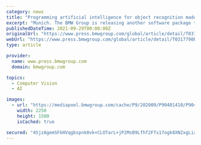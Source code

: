 ```yaml
---
category: news
title: "Programming artificial intelligence for object recognition made easy – by the BMW Group"
excerpt: "Munich. The BMW Group is releasing another software package that makes light work of creating artificial intelligence (AI) applications for object recognition. The ..."
publishedDateTime: 2021-09-29T00:00:00Z
originalUrl: "https://www.press.bmwgroup.com/global/article/detail/T0317790EN/programming-artificial-intelligence-for-object-recognition-made-easy-–-by-the-bmw-group"
webUrl: "https://www.press.bmwgroup.com/global/article/detail/T0317790EN/programming-artificial-intelligence-for-object-recognition-made-easy-–-by-the-bmw-group"
type: article

provider:
  name: www.press.bmwgroup.com
  domain: bmwgroup.com

topics:
  - Computer Vision
  - AI

images:
  - url: "https://mediapool.bmwgroup.com/cache/P9/202009/P90401410/P90401410-an-associate-labels-photos-from-door-sill-strips-of-the-bmw-3-series-creating-an-ai-object-recogniti-2250px.jpg"
    width: 2250
    height: 1500
    isCached: true

secured: "4SjzAgemSFkHVqgbspnk0vk+CLOTarL+jP2MsB9Lfhf2Ffx17ogk8XNZxgLiaas+ZQU0WlMfJKm2Ur4Wvlr/ZwM2R/4/8WrwGjGU43ATx8REvYPohjSdWxWDBseUurHgfx5tCsk3fbM+vVvbK6LF4EV1ZBTGFYfKjwFYRx7n0mH+1F62p/kRwSbCqSwXisc4ydeHNNunwIQg9LEM8cjYV7+zVEwpA/Q6MZ0IK4upoaX5mNyEGWpQ4ast9twecxjizhI3myebMJ+DNrY/3VOGqNdt7VUjAUvymjS2PUnSH2MBuBg3rdmlUWrYh4/nTCw6dB4HquBeZEBGTaMuweI48vpBpqmCD5DaViTTXd8lakg=;2EHcM9GqJp5uHpdzCoh27w=="
---
```


